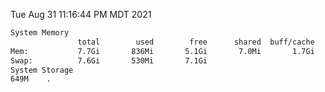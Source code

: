 Tue Aug 31 11:16:44 PM MDT 2021
```bash
System Memory
               total        used        free      shared  buff/cache   available
Mem:           7.7Gi       836Mi       5.1Gi       7.0Mi       1.7Gi       6.5Gi
Swap:          7.6Gi       530Mi       7.1Gi
System Storage
649M	.
```
